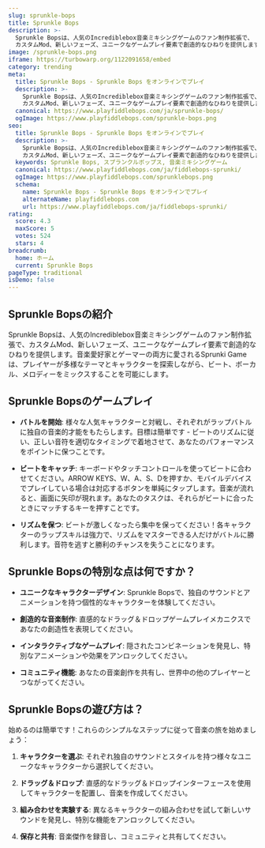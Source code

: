 ```yaml
---
slug: sprunkle-bops
title: Sprunkle Bops
description: >-
  Sprunkle Bopsは、人気のIncrediblebox音楽ミキシングゲームのファン制作拡張で、
  カスタムMod、新しいフェーズ、ユニークなゲームプレイ要素で創造的なひねりを提供します。
image: /sprunkle-bops.png
iframe: https://turbowarp.org/1122091658/embed
category: trending
meta:
  title: Sprunkle Bops - Sprunkle Bops をオンラインでプレイ
  description: >-
    Sprunkle Bopsは、人気のIncrediblebox音楽ミキシングゲームのファン制作拡張で、
    カスタムMod、新しいフェーズ、ユニークなゲームプレイ要素で創造的なひねりを提供します。
  canonical: https://www.playfiddlebops.com/ja/sprunkle-bops/
  ogImage: https://www.playfiddlebops.com/sprunkle-bops.png
seo:
  title: Sprunkle Bops - Sprunkle Bops をオンラインでプレイ
  description: >-
    Sprunkle Bopsは、人気のIncrediblebox音楽ミキシングゲームのファン制作拡張で、
    カスタムMod、新しいフェーズ、ユニークなゲームプレイ要素で創造的なひねりを提供します。
  keywords: Sprunkle Bops, スプランクルボップス, 音楽ミキシングゲーム
  canonical: https://www.playfiddlebops.com/ja/fiddlebops-sprunki/
  ogImage: https://www.playfiddlebops.com/sprunklebops.png
  schema:
    name: Sprunkle Bops - Sprunkle Bops をオンラインでプレイ
    alternateName: playfiddlebops.com
    url: https://www.playfiddlebops.com/ja/fiddlebops-sprunki/
rating:
  score: 4.3
  maxScore: 5
  votes: 524
  stars: 4
breadcrumb:
  home: ホーム
  current: Sprunkle Bops
pageType: traditional
isDemo: false
---
```


## Sprunkle Bopsの紹介

Sprunkle Bopsは、人気のIncrediblebox音楽ミキシングゲームのファン制作拡張で、カスタムMod、新しいフェーズ、ユニークなゲームプレイ要素で創造的なひねりを提供します。音楽愛好家とゲーマーの両方に愛されるSprunki Gameは、プレイヤーが多様なテーマとキャラクターを探索しながら、ビート、ボーカル、メロディーをミックスすることを可能にします。

## Sprunkle Bopsのゲームプレイ

- **バトルを開始**: 様々な人気キャラクターと対戦し、それぞれがラップバトルに独自の音楽的才能をもたらします。目標は簡単です - ビートのリズムに従い、正しい音符を適切なタイミングで着地させて、あなたのパフォーマンスをポイントに保つことです。

- **ビートをキャッチ**: キーボードやタッチコントロールを使ってビートに合わせてください。ARROW KEYS、W、A、S、Dを押すか、モバイルデバイスでプレイしている場合は対応するボタンを単純にタップします。音楽が流れると、画面に矢印が現れます。あなたのタスクは、それらがビートに合ったときにマッチするキーを押すことです。

- **リズムを保つ**: ビートが激しくなったら集中を保ってください！各キャラクターのラップスキルは強力で、リズムをマスターできる人だけがバトルに勝利します。音符を逃すと勝利のチャンスを失うことになります。

## Sprunkle Bopsの特別な点は何ですか？

- **ユニークなキャラクターデザイン**: Sprunkle Bopsで、独自のサウンドとアニメーションを持つ個性的なキャラクターを体験してください。

- **創造的な音楽制作**: 直感的なドラッグ＆ドロップゲームプレイメカニクスであなたの創造性を表現してください。

- **インタラクティブなゲームプレイ**: 隠されたコンビネーションを発見し、特別なアニメーションや効果をアンロックしてください。

- **コミュニティ機能**: あなたの音楽創作を共有し、世界中の他のプレイヤーとつながってください。

## Sprunkle Bopsの遊び方は？

始めるのは簡単です！これらのシンプルなステップに従って音楽の旅を始めましょう：

1. **キャラクターを選ぶ**: それぞれ独自のサウンドとスタイルを持つ様々なユニークなキャラクターから選択してください。

2. **ドラッグ＆ドロップ**: 直感的なドラッグ＆ドロップインターフェースを使用してキャラクターを配置し、音楽を作成してください。

3. **組み合わせを実験する**: 異なるキャラクターの組み合わせを試して新しいサウンドを発見し、特別な機能をアンロックしてください。

4. **保存と共有**: 音楽傑作を録音し、コミュニティと共有してください。